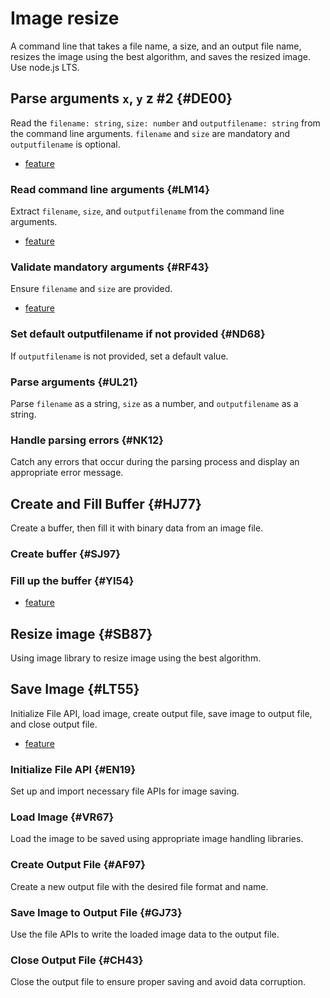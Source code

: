 # Image resize

A command line that takes a file name, a size, and an output file name, resizes the image using the best algorithm, and saves the resized image. Use node.js LTS.

<!-- @prompt

Use the writing style of software technical writer.

-->

<!-- @system.multifile.outputFolder

mysrc

-->

## Parse arguments `x`, `y` **z** #2 {#DE00}

Read the `filename: string`, `size: number` and `outputfilename: string`
from the command line arguments. `filename` and `size` are mandatory and `outputfilename` is optional.

-   [feature](./test/feature.DE00.feature)

### Read command line arguments {#LM14}

Extract `filename`, `size`, and `outputfilename` from the command line arguments.

-   [feature](./test/feature.LM14.feature)

### Validate mandatory arguments {#RF43}

Ensure `filename` and `size` are provided.

-   [feature](./test/feature.RF43.feature)

### Set default outputfilename if not provided {#ND68}

If `outputfilename` is not provided, set a default value.

### Parse arguments {#UL21}

Parse `filename` as a string, `size` as a number, and `outputfilename` as a string.

### Handle parsing errors {#NK12}

Catch any errors that occur during the parsing process and display an appropriate error message.

## Create and Fill Buffer {#HJ77}

Create a buffer, then fill it with binary data from an image file.

### Create buffer {#SJ97}

### Fill up the buffer {#YI54}

-   [feature](./test/feature.YI54.feature)

## Resize image {#SB87}

Using image library to resize image using the best algorithm.

## Save Image {#LT55}

Initialize File API, load image, create output file, save image to output file, and close output file.

-   [feature](./test/feature.LT55.feature)

### Initialize File API {#EN19}

Set up and import necessary file APIs for image saving.

### Load Image {#VR67}

Load the image to be saved using appropriate image handling libraries.

### Create Output File {#AF97}

Create a new output file with the desired file format and name.

### Save Image to Output File {#GJ73}

Use the file APIs to write the loaded image data to the output file.

### Close Output File {#CH43}

Close the output file to ensure proper saving and avoid data corruption.
